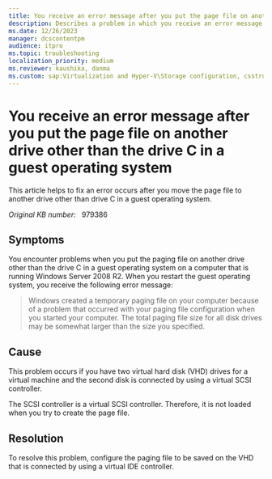 ```yaml
---
title: You receive an error message after you put the page file on another drive other than the drive C in a guest operating system
description: Describes a problem in which you receive an error message after you move the page file to another drive other than drive C in a guest operating system.
ms.date: 12/26/2023
manager: dcscontentpm
audience: itpro
ms.topic: troubleshooting
localization_priority: medium
ms.reviewer: kaushika, danma
ms.custom: sap:Virtualization and Hyper-V\Storage configuration, csstroubleshoot
---
```

# You receive an error message after you put the page file on another drive other than the drive C in a guest operating system

This article helps to fix an error occurs after you move the page file to another drive other than drive C in a guest operating system.

_Original KB number:_ &nbsp; 979386

## Symptoms

You encounter problems when you put the paging file on another drive other than the drive C in a guest operating system on a computer that is running Windows Server 2008 R2. When you restart the guest operating system, you receive the following error message:  
>Windows created a temporary paging file on your computer because of a problem that occurred with your paging file configuration when you started your computer. The total paging file size for all disk drives may be somewhat larger than the size you specified.

## Cause

This problem occurs if you have two virtual hard disk (VHD) drives for a virtual machine and the second disk is connected by using a virtual SCSI controller.

The SCSI controller is a virtual SCSI controller. Therefore, it is not loaded when you try to create the page file.

## Resolution

To resolve this problem, configure the paging file to be saved on the VHD that is connected by using a virtual IDE controller.
